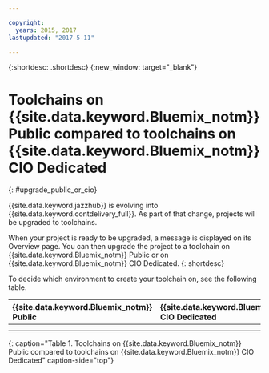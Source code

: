 ```yaml
---

copyright:
  years: 2015, 2017
lastupdated: "2017-5-11"

---
```


{:shortdesc: .shortdesc}
{:new_window: target="_blank"}

# Toolchains on {{site.data.keyword.Bluemix_notm}} Public compared to toolchains on {{site.data.keyword.Bluemix_notm}} CIO Dedicated 
{: #upgrade_public_or_cio}

{{site.data.keyword.jazzhub}} is evolving into {{site.data.keyword.contdelivery_full}}. As part of that change, projects will be upgraded to toolchains.

When your project is ready to be upgraded, a message is displayed on its Overview page. You can then upgrade the project to a toolchain on {{site.data.keyword.Bluemix_notm}} Public or on {{site.data.keyword.Bluemix_notm}} CIO Dedicated.
{: shortdesc}

To decide which environment to create your toolchain on, see the following table.

|{{site.data.keyword.Bluemix_notm}} Public |{{site.data.keyword.Bluemix_notm}} CIO Dedicated	
|:----------|:------------------------------|
|		|		|	|
|		|		|	|
{: caption="Table 1. Toolchains on {{site.data.keyword.Bluemix_notm}} Public compared to toolchains on {{site.data.keyword.Bluemix_notm}} CIO Dedicated" caption-side="top"}

